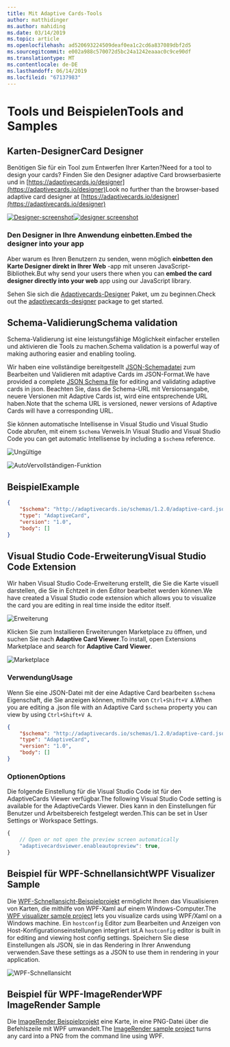 ```yaml
---
title: Mit Adaptive Cards-Tools
author: matthidinger
ms.author: mahiding
ms.date: 03/14/2019
ms.topic: article
ms.openlocfilehash: ad520693224509deaf0ea1c2cd6a837089dbf2d5
ms.sourcegitcommit: e002a988c570072d5bc24a1242eaaac0c9ce90df
ms.translationtype: MT
ms.contentlocale: de-DE
ms.lasthandoff: 06/14/2019
ms.locfileid: "67137983"
---
```

# <a name="tools-and-samples"></a><span data-ttu-id="93d5d-102">Tools und Beispielen</span><span class="sxs-lookup"><span data-stu-id="93d5d-102">Tools and Samples</span></span>

## <a name="card-designer"></a><span data-ttu-id="93d5d-103">Karten-Designer</span><span class="sxs-lookup"><span data-stu-id="93d5d-103">Card Designer</span></span> 

<span data-ttu-id="93d5d-104">Benötigen Sie für ein Tool zum Entwerfen Ihrer Karten?</span><span class="sxs-lookup"><span data-stu-id="93d5d-104">Need for a tool to design your cards?</span></span> <span data-ttu-id="93d5d-105">Finden Sie den Designer adaptive Card browserbasierte und in [https://adaptivecards.io/designer](https://adaptivecards.io/designer)</span><span class="sxs-lookup"><span data-stu-id="93d5d-105">Look no further than the browser-based adaptive card designer at [https://adaptivecards.io/designer](https://adaptivecards.io/designer)</span></span>

<span data-ttu-id="93d5d-106">[![Designer-screenshot](media/tools/designer.jpg)](https://adaptivecards.io/designer)</span><span class="sxs-lookup"><span data-stu-id="93d5d-106">[![designer screenshot](media/tools/designer.jpg)](https://adaptivecards.io/designer)</span></span>

### <a name="embed-the-designer-into-your-app"></a><span data-ttu-id="93d5d-107">Den Designer in Ihre Anwendung einbetten.</span><span class="sxs-lookup"><span data-stu-id="93d5d-107">Embed the designer into your app</span></span>

<span data-ttu-id="93d5d-108">Aber warum es Ihren Benutzern zu senden, wenn möglich **einbetten den Karte Designer direkt in Ihrer Web** -app mit unseren JavaScript-Bibliothek.</span><span class="sxs-lookup"><span data-stu-id="93d5d-108">But why send your users there when you can **embed the card designer directly into your web** app using our JavaScript library.</span></span> 

<span data-ttu-id="93d5d-109">Sehen Sie sich die [Adaptivecards-Designer](https://npmjs.com/adaptivecards-designer) Paket, um zu beginnen.</span><span class="sxs-lookup"><span data-stu-id="93d5d-109">Check out the [adaptivecards-designer](https://npmjs.com/adaptivecards-designer) package to get started.</span></span>

## <a name="schema-validation"></a><span data-ttu-id="93d5d-110">Schema-Validierung</span><span class="sxs-lookup"><span data-stu-id="93d5d-110">Schema validation</span></span>

<span data-ttu-id="93d5d-111">Schema-Validierung ist eine leistungsfähige Möglichkeit einfacher erstellen und aktivieren die Tools zu machen.</span><span class="sxs-lookup"><span data-stu-id="93d5d-111">Schema validation is a powerful way of making authoring easier and enabling tooling.</span></span>

<span data-ttu-id="93d5d-112">Wir haben eine vollständige bereitgestellt [JSON-Schemadatei](http://adaptivecards.io/schemas/1.2.0/adaptive-card.json) zum Bearbeiten und Validieren mit adaptive Cards im JSON-Format.</span><span class="sxs-lookup"><span data-stu-id="93d5d-112">We have provided a complete [JSON Schema file](http://adaptivecards.io/schemas/1.2.0/adaptive-card.json) for editing and validating adaptive cards in json.</span></span> <span data-ttu-id="93d5d-113">Beachten Sie, dass die Schema-URL mit Versionsangabe, neuere Versionen mit Adaptive Cards ist, wird eine entsprechende URL haben.</span><span class="sxs-lookup"><span data-stu-id="93d5d-113">Note that the schema URL is versioned, newer versions of Adaptive Cards will have a corresponding URL.</span></span>

<span data-ttu-id="93d5d-114">Sie können automatische Intellisense in Visual Studio und Visual Studio Code abrufen, mit einem `$schema` Verweis.</span><span class="sxs-lookup"><span data-stu-id="93d5d-114">In Visual Studio and Visual Studio Code you can get automatic Intellisense by including a `$schema` reference.</span></span>

![Ungültige](media/tools/invalidjson1.png)

![AutoVervollständigen-Funktion](media/tools/autocomplete.png)

## <a name="example"></a><span data-ttu-id="93d5d-117">Beispiel</span><span class="sxs-lookup"><span data-stu-id="93d5d-117">Example</span></span>

```json
{
    "$schema": "http://adaptivecards.io/schemas/1.2.0/adaptive-card.json",
    "type": "AdaptiveCard",
    "version": "1.0",
    "body": []
}
```

## <a name="visual-studio-code-extension"></a><span data-ttu-id="93d5d-118">Visual Studio Code-Erweiterung</span><span class="sxs-lookup"><span data-stu-id="93d5d-118">Visual Studio Code Extension</span></span>

<span data-ttu-id="93d5d-119">Wir haben Visual Studio Code-Erweiterung erstellt, die Sie die Karte visuell darstellen, die Sie in Echtzeit in den Editor bearbeitet werden können.</span><span class="sxs-lookup"><span data-stu-id="93d5d-119">We have created a Visual Studio code extension which allows you to visualize the card you are editing in real time inside the editor itself.</span></span> 

![Erweiterung](media/tools/vscode-extension.png)

<span data-ttu-id="93d5d-121">Klicken Sie zum Installieren Erweiterungen Marketplace zu öffnen, und suchen Sie nach **Adaptive Card Viewer**.</span><span class="sxs-lookup"><span data-stu-id="93d5d-121">To install, open Extensions Marketplace and search for **Adaptive Card Viewer**.</span></span>

![Marketplace](media/tools/vscode-extension-marketplace.png)

### <a name="usage"></a><span data-ttu-id="93d5d-123">Verwendung</span><span class="sxs-lookup"><span data-stu-id="93d5d-123">Usage</span></span>

<span data-ttu-id="93d5d-124">Wenn Sie eine JSON-Datei mit der eine Adaptive Card bearbeiten `$schema` Eigenschaft, die Sie anzeigen können, mithilfe von `Ctrl+Shift+V A`.</span><span class="sxs-lookup"><span data-stu-id="93d5d-124">When you are editing a .json file with an Adaptive Card `$schema` property you can view by using `Ctrl+Shift+V A`.</span></span>
```json
{
    "$schema": "http://adaptivecards.io/schemas/1.2.0/adaptive-card.json",
    "type": "AdaptiveCard",
    "version": "1.0",
    "body": []
}
```

### <a name="options"></a><span data-ttu-id="93d5d-125">Optionen</span><span class="sxs-lookup"><span data-stu-id="93d5d-125">Options</span></span>

<span data-ttu-id="93d5d-126">Die folgende Einstellung für die Visual Studio Code ist für den AdaptiveCards Viewer verfügbar.</span><span class="sxs-lookup"><span data-stu-id="93d5d-126">The following Visual Studio Code setting is available for the AdaptiveCards Viewer.</span></span> <span data-ttu-id="93d5d-127">Dies kann in den Einstellungen für Benutzer und Arbeitsbereich festgelegt werden.</span><span class="sxs-lookup"><span data-stu-id="93d5d-127">This can be set in User Settings or Workspace Settings.</span></span>

```js
{
    // Open or not open the preview screen automatically
    "adaptivecardsviewer.enableautopreview": true,
}
```

## <a name="wpf-visualizer-sample"></a><span data-ttu-id="93d5d-128">Beispiel für WPF-Schnellansicht</span><span class="sxs-lookup"><span data-stu-id="93d5d-128">WPF Visualizer Sample</span></span>

<span data-ttu-id="93d5d-129">Die [WPF-Schnellansicht-Beispielprojekt](https://github.com/Microsoft/AdaptiveCards/tree/master/source/dotnet/Samples/WPFVisualizer) ermöglicht Ihnen das Visualisieren von Karten, die mithilfe von WPF-Xaml auf einem Windows-Computer.</span><span class="sxs-lookup"><span data-stu-id="93d5d-129">The [WPF visualizer sample project](https://github.com/Microsoft/AdaptiveCards/tree/master/source/dotnet/Samples/WPFVisualizer) lets you visualize cards using WPF/Xaml on a Windows machine.</span></span>  <span data-ttu-id="93d5d-130">Ein `hostconfig` Editor zum Bearbeiten und Anzeigen von Host-Konfigurationseinstellungen integriert ist.</span><span class="sxs-lookup"><span data-stu-id="93d5d-130">A `hostconfig` editor is built in for editing and viewing host config settings.</span></span> <span data-ttu-id="93d5d-131">Speichern Sie diese Einstellungen als JSON, sie in das Rendering in Ihrer Anwendung verwenden.</span><span class="sxs-lookup"><span data-stu-id="93d5d-131">Save these settings as a JSON to use them in rendering in your application.</span></span>

![WPF-Schnellansicht](media/tools/wpfvisualizer.png)

## <a name="wpf-imagerender-sample"></a><span data-ttu-id="93d5d-133">Beispiel für WPF-ImageRender</span><span class="sxs-lookup"><span data-stu-id="93d5d-133">WPF ImageRender Sample</span></span>

<span data-ttu-id="93d5d-134">Die [ImageRender Beispielprojekt](https://github.com/Microsoft/AdaptiveCards/tree/master/source/dotnet/Samples/AdaptiveCards.Sample.ImageRender) eine Karte, in eine PNG-Datei über die Befehlszeile mit WPF umwandelt.</span><span class="sxs-lookup"><span data-stu-id="93d5d-134">The [ImageRender sample project](https://github.com/Microsoft/AdaptiveCards/tree/master/source/dotnet/Samples/AdaptiveCards.Sample.ImageRender) turns any card into a PNG from the command line using WPF.</span></span> 
